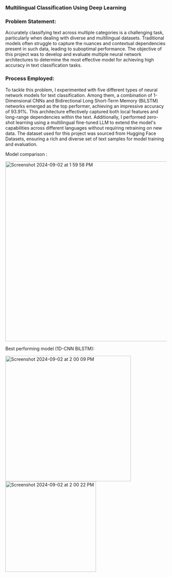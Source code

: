 ### Multilingual Classification Using Deep Learning

### Problem Statement:
Accurately classifying text across multiple categories is a challenging task, particularly when dealing with diverse and multilingual datasets. Traditional models often struggle to capture the nuances and contextual dependencies present in such data, leading to suboptimal performance. The objective of this project was to develop and evaluate multiple neural network architectures to determine the most effective model for achieving high accuracy in text classification tasks.

### Process Employed: 
To tackle this problem, I experimented with five different types of neural network models for text classification. Among them, a combination of 1-Dimensional CNNs and Bidirectional Long Short-Term Memory (BiLSTM) networks emerged as the top performer, achieving an impressive accuracy of 93.91%. This architecture effectively captured both local features and long-range dependencies within the text. Additionally, I performed zero-shot learning using a multilingual fine-tuned LLM to extend the model's capabilities across different languages without requiring retraining on new data. The dataset used for this project was sourced from Hugging Face Datasets, ensuring a rich and diverse set of text samples for model training and evaluation.



Model comparison :

<img width="562" alt="Screenshot 2024-09-02 at 1 59 58 PM" src="https://github.com/user-attachments/assets/8ac3f276-434f-4c4a-9f68-9080482623f2">





Best performing model (1D-CNN BiLSTM):



<img width="392" alt="Screenshot 2024-09-02 at 2 00 09 PM" src="https://github.com/user-attachments/assets/9692497a-f8c8-4edc-9a61-70b636459105">


<img width="283" alt="Screenshot 2024-09-02 at 2 00 22 PM" src="https://github.com/user-attachments/assets/57949f0e-3209-4759-b021-7802ac171d5b">

